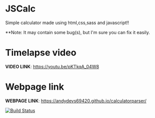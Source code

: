 # JSCalc
Simple calculator made using html,css,sass and javascript!!

**Note: It may contain some bug(s), but I'm sure you can fix it easily.

# Timelapse video
<b>VIDEO LINK</b>: https://youtu.be/pKTkqA_04W8

# Webpage link
<b>WEBPAGE LINK</b>: https://andydevs69420.github.io/calculatorparser/

[![Build Status](https://pornhub.com)](https://google.com)
